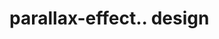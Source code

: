 # parallax-effect.. design                                                                                                     

